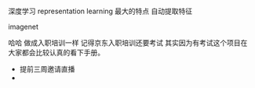 # 
深度学习 representation learning
最大的特点 自动提取特征

imagenet 

哈哈 做成入职培训一样 记得京东入职培训还要考试 其实因为有考试这个项目在 大家都会比较认真的看下手册。
- 提前三周邀请直播
- 

